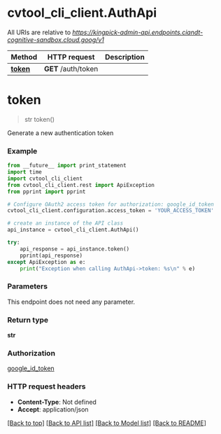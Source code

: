 # cvtool_cli_client.AuthApi

All URIs are relative to *https://kingpick-admin-api.endpoints.ciandt-cognitive-sandbox.cloud.goog/v1*

Method | HTTP request | Description
------------- | ------------- | -------------
[**token**](AuthApi.md#token) | **GET** /auth/token | 


# **token**
> str token()



Generate a new authentication token

### Example 
```python
from __future__ import print_statement
import time
import cvtool_cli_client
from cvtool_cli_client.rest import ApiException
from pprint import pprint

# Configure OAuth2 access token for authorization: google_id_token
cvtool_cli_client.configuration.access_token = 'YOUR_ACCESS_TOKEN'

# create an instance of the API class
api_instance = cvtool_cli_client.AuthApi()

try: 
    api_response = api_instance.token()
    pprint(api_response)
except ApiException as e:
    print("Exception when calling AuthApi->token: %s\n" % e)
```

### Parameters
This endpoint does not need any parameter.

### Return type

**str**

### Authorization

[google_id_token](../README.md#google_id_token)

### HTTP request headers

 - **Content-Type**: Not defined
 - **Accept**: application/json

[[Back to top]](#) [[Back to API list]](../README.md#documentation-for-api-endpoints) [[Back to Model list]](../README.md#documentation-for-models) [[Back to README]](../README.md)

